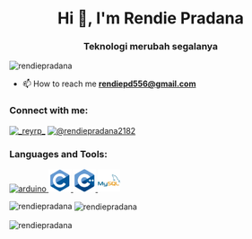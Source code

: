 <h1 align="center">Hi 👋, I'm Rendie Pradana</h1>
<h3 align="center">Teknologi merubah segalanya</h3>

<p align="left"> <img src="https://komarev.com/ghpvc/?username=rendiepradana&label=Profile%20views&color=0e75b6&style=flat" alt="rendiepradana" /> </p>

- 📫 How to reach me **rendiepd556@gmail.com**

<h3 align="left">Connect with me:</h3>
<p align="left">
<a href="https://www.instagram.com/_reyrp_/" target="blank"><img align="center" src="https://raw.githubusercontent.com/rahuldkjain/github-profile-readme-generator/master/src/images/icons/Social/instagram.svg" alt="_reyrp_" height="30" width="40" /></a>
<a href="https://www.youtube.com/@rendiepradana2182/" target="blank"><img align="center" src="https://raw.githubusercontent.com/rahuldkjain/github-profile-readme-generator/master/src/images/icons/Social/youtube.svg" alt="@rendiepradana2182" height="30" width="40" /></a>
</p>

<h3 align="left">Languages and Tools:</h3>
<p align="left"> <a href="https://www.arduino.cc/" target="_blank" rel="noreferrer"> <img src="https://cdn.worldvectorlogo.com/logos/arduino-1.svg" alt="arduino" width="40" height="40"/> </a> <a href="https://www.cprogramming.com/" target="_blank" rel="noreferrer"> <img src="https://raw.githubusercontent.com/devicons/devicon/master/icons/c/c-original.svg" alt="c" width="40" height="40"/> </a> <a href="https://www.w3schools.com/cpp/" target="_blank" rel="noreferrer"> <img src="https://raw.githubusercontent.com/devicons/devicon/master/icons/cplusplus/cplusplus-original.svg" alt="cplusplus" width="40" height="40"/> </a> <a href="https://www.mysql.com/" target="_blank" rel="noreferrer"> <img src="https://raw.githubusercontent.com/devicons/devicon/master/icons/mysql/mysql-original-wordmark.svg" alt="mysql" width="40" height="40"/> </a> </p>

<p><img align="left" src="https://github-readme-stats.vercel.app/api/top-langs?username=rendiepradana&show_icons=true&locale=en&layout=compact" alt="rendiepradana" /></p>

<p>&nbsp;<img align="center" src="https://github-readme-stats.vercel.app/api?username=rendiepradana&show_icons=true&locale=en" alt="rendiepradana" /></p>

<p><img align="center" src="https://github-readme-streak-stats.herokuapp.com/?user=rendiepradana&" alt="rendiepradana" /></p>
